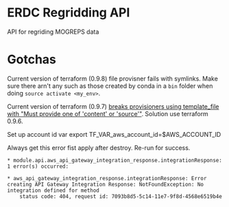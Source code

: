 # ERDC Regridding API
API for regriding MOGREPS data

# Gotchas

Current version of terraform (0.9.8) file provisner fails with symlinks. Make sure there arn't any such as those created by conda in a `bin` folder when doing `source activate <my_env>`.

Current version of terraform (0.9.7) [breaks provisioners using template_file with "Must provide one of 'content' or 'source'"](https://github.com/hashicorp/terraform/issues/15177). Solution use terraform 0.9.6.

Set up account id var
export TF_VAR_aws_account_id=$AWS_ACCOUNT_ID


Always get this error fist apply after destroy. Re-run for success.
```
* module.api.aws_api_gateway_integration_response.integrationResponse: 1 error(s) occurred:

* aws_api_gateway_integration_response.integrationResponse: Error creating API Gateway Integration Response: NotFoundException: No integration defined for method
	status code: 404, request id: 7093b8d5-5c14-11e7-9f8d-4568e6519b4e
```